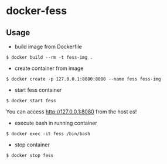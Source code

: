 docker-fess
=====

Usage
-----

* build image from Dockerfile

```
$ docker build --rm -t fess-img .
```

* create container from image

```
$ docker create -p 127.0.0.1:8080:8080 --name fess fess-img
```

* start fess container

```
$ docker start fess
```

You can access http://127.0.0.1:8080 from the host os!

* execute bash in running container

```
$ docker exec -it fess /bin/bash
```

* stop container

```
$ docker stop fess
```

